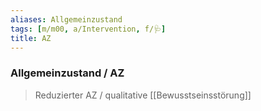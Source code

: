 ```yaml
---
aliases: Allgemeinzustand
tags: [m/m00, a/Intervention, f/🩺]
title: AZ
---
```

### Allgemeinzustand / AZ
> Reduzierter AZ / qualitative [[Bewusstseinsstörung]]